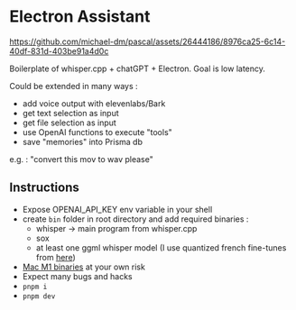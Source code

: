 # Electron Assistant

https://github.com/michael-dm/pascal/assets/26444186/8976ca25-6c14-40df-831d-403be91a4d0c

Boilerplate of whisper.cpp + chatGPT + Electron.
Goal is low latency.

Could be extended in many ways :
- add voice output with elevenlabs/Bark
- get text selection as input
- get file selection as input
- use OpenAI functions to execute "tools"
- save "memories" into Prisma db

e.g. : "convert this mov to wav please"

## Instructions

- Expose OPENAI_API_KEY env variable in your shell
- create `bin` folder in root directory and add required binaries :
  - whisper -> main program from whisper.cpp
  - sox
  - at least one ggml whisper model (I use quantized french fine-tunes from [here](https://huggingface.co/bofenghuang/whisper-medium-cv11-french/tree/main))
- [Mac M1 binaries](https://www.dropbox.com/sh/ncxavljogsb6xch/AACzK0t2zWpZTT0EahDWDz-0a?dl=0) at your own risk
- Expect many bugs and hacks
- `pnpm i`
- `pnpm dev`
